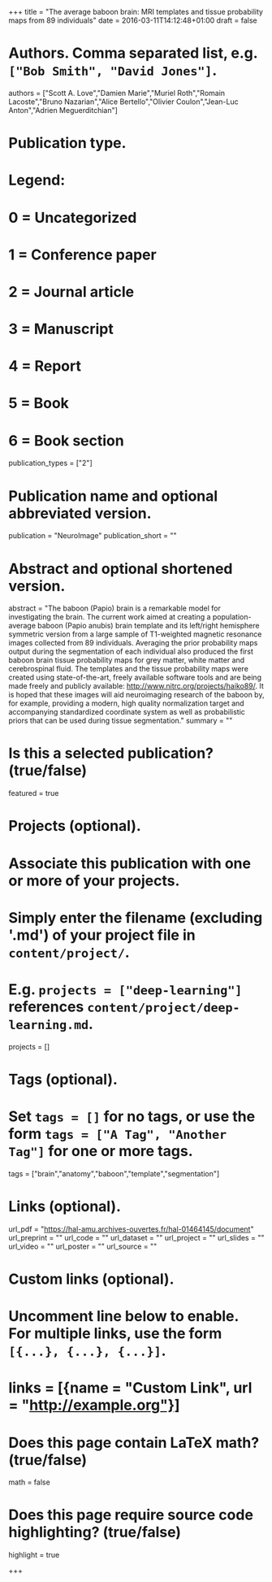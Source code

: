 +++
title = "The average baboon brain: MRI templates and tissue probability maps from 89 individuals"
date = 2016-03-11T14:12:48+01:00
draft = false

# Authors. Comma separated list, e.g. `["Bob Smith", "David Jones"]`.
authors = ["Scott A. Love","Damien Marie","Muriel Roth","Romain Lacoste","Bruno Nazarian","Alice Bertello","Olivier Coulon","Jean-Luc Anton","Adrien Meguerditchian"]

# Publication type.
# Legend:
# 0 = Uncategorized
# 1 = Conference paper
# 2 = Journal article
# 3 = Manuscript
# 4 = Report
# 5 = Book
# 6 = Book section
publication_types = ["2"]

# Publication name and optional abbreviated version.
publication = "NeuroImage"
publication_short = ""

# Abstract and optional shortened version.
abstract = "The baboon (Papio) brain is a remarkable model for investigating the brain. The current work aimed at creating a population-average baboon (Papio anubis) brain template and its left/right hemisphere symmetric version from a large sample of T1-weighted magnetic resonance images collected from 89 individuals. Averaging the prior probability maps output during the segmentation of each individual also produced the first baboon brain tissue probability maps for grey matter, white matter and cerebrospinal fluid. The templates and the tissue probability maps were created using state-of-the-art, freely available software tools and are being made freely and publicly available: http://www.nitrc.org/projects/haiko89/. It is hoped that these images will aid neuroimaging research of the baboon by, for example, providing a modern, high quality normalization target and accompanying standardized coordinate system as well as probabilistic priors that can be used during tissue segmentation."
summary = ""


# Is this a selected publication? (true/false)
featured = true

# Projects (optional).
#   Associate this publication with one or more of your projects.
#   Simply enter the filename (excluding '.md') of your project file in `content/project/`.
#   E.g. `projects = ["deep-learning"]` references `content/project/deep-learning.md`.
projects = []

# Tags (optional).
#   Set `tags = []` for no tags, or use the form `tags = ["A Tag", "Another Tag"]` for one or more tags.
tags = ["brain","anatomy","baboon","template","segmentation"]

# Links (optional).
url_pdf = "https://hal-amu.archives-ouvertes.fr/hal-01464145/document"
url_preprint = ""
url_code = ""
url_dataset = ""
url_project = ""
url_slides = ""
url_video = ""
url_poster = ""
url_source = ""

# Custom links (optional).
#   Uncomment line below to enable. For multiple links, use the form `[{...}, {...}, {...}]`.
# links = [{name = "Custom Link", url = "http://example.org"}]

# Does this page contain LaTeX math? (true/false)
math = false

# Does this page require source code highlighting? (true/false)
highlight = true


+++
